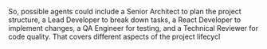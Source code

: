 So, possible agents could include a Senior Architect to plan the project structure, a Lead Developer to break down tasks, a React Developer to implement changes, a QA Engineer for testing, and a Technical Reviewer for code quality. That covers different aspects of the project lifecycl